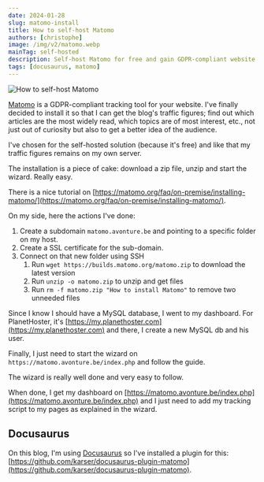 ```yaml
---
date: 2024-01-28
slug: matomo-install
title: How to self-host Matomo
authors: [christophe]
image: /img/v2/matomo.webp
mainTag: self-hosted
description: Self-host Matomo for free and gain GDPR-compliant website analytics. This simple guide covers installation, database setup, and Docusaurus integration.
tags: [docusaurus, matomo]
---
```

![How to self-host Matomo](/img/v2/matomo.webp)

[Matomo](https://matomo.org) is a GDPR-compliant tracking tool for your website. I've finally decided to install it so that I can get the blog's traffic figures; find out which articles are the most widely read, which topics are of most interest, etc., not just out of curiosity but also to get a better idea of the audience.

I've chosen for the self-hosted solution (because it's free) and like that my traffic figures remains on my own server.

<!-- truncate -->

The installation is a piece of cake: download a zip file, unzip and start the wizard. Really easy.

There is a nice tutorial on [https://matomo.org/faq/on-premise/installing-matomo/](https://matomo.org/faq/on-premise/installing-matomo/).

On my side, here the actions I've done:

1. Create a subdomain `matomo.avonture.be` and pointing to a specific folder on my host.
2. Create a SSL certificate for the sub-domain.
3. Connect on that new folder using SSH
   1. Run `wget https://builds.matomo.org/matomo.zip` to download the latest version
   2. Run `unzip -o matomo.zip` to unzip and get files
   3. Run `rm -f matomo.zip "How to install Matomo"` to remove two unneeded files

Since I know I should have a MySQL database, I went to my dashboard. For PlanetHoster, it's [https://my.planethoster.com](https://my.planethoster.com) and there, I create a new MySQL db and his user.

Finally, I just need to start the wizard on `https://matomo.avonture.be/index.php` and follow the guide.

The wizard is really well done and very easy to follow.

When done, I get my dashboard on [https://matomo.avonture.be/index.php](https://matomo.avonture.be/index.php) and I just need to add my tracking script to my pages as explained in the wizard.

## Docusaurus

On this blog, I'm using [Docusaurus](https://docusaurus.io/) so I've installed a plugin for this: [https://github.com/karser/docusaurus-plugin-matomo](https://github.com/karser/docusaurus-plugin-matomo).
